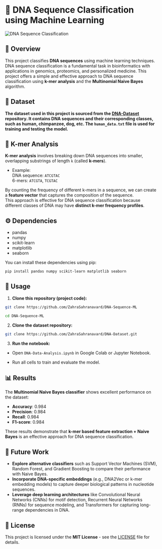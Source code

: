 # 🧬 DNA Sequence Classification using Machine Learning
![DNA Sequence Classification](https://github.com/ZahraSahranavard/DNA-Sequence-ML/blob/main/Image/DNA%20Sequence%20Classification.png)

## 🔹 Overview 
This project classifies **DNA sequences** using machine learning techniques. DNA sequence classification is a fundamental task in bioinformatics with applications in genomics, proteomics, and personalized medicine. This project offers a simple and effective approach to DNA sequence classification using **k-mer analysis** and the **Multinomial Naive Bayes** algorithm.

## 📂 Dataset
**The dataset used in this project is sourced from the [DNA-Dataset](https://github.com/ZahraSahranavard/DNA-Dataset) repository. It contains DNA sequences and their corresponding classes, such as human, chimpanzee, dog, etc. The `human_data.txt` file is used for training and testing the model.**

## 🔬 K-mer Analysis
**K-mer analysis** involves breaking down DNA sequences into smaller, overlapping substrings of length `k` (called **k-mers**).  

- Example:  
  DNA sequence: `ATCGTAC`  
  6-mers: `ATCGTA`, `TCGTAC`  

By counting the frequency of different k-mers in a sequence, we can create a **feature vector** that captures the composition of the sequence.  
This approach is effective for DNA sequence classification because different classes of DNA may have **distinct k-mer frequency profiles**.

## ⚙️ Dependencies
- pandas
- numpy
- scikit-learn
- matplotlib
- seaborn

You can install these dependencies using pip:

```bash
pip install pandas numpy scikit-learn matplotlib seaborn
```

## 🚀 Usage

1. **Clone this repository (project code):**
```bash
git clone https://github.com/ZahraSahranavard/DNA-Sequence-ML
```
```bash
cd DNA-Sequence-ML
```
2. **Clone the dataset repository:**
```bash
git clone https://github.com/ZahraSahranavard/DNA-Dataset.git
```
3. **Run the notebook:**

- Open `DNA-Data-Analysis.ipynb` in Google Colab or Jupyter Notebook.

- Run all cells to train and evaluate the model.

## 📊 Results
The **Multinomial Naive Bayes classifier** shows excellent performance on the dataset:

- **Accuracy**: 0.984  
- **Precision**: 0.984  
- **Recall**: 0.984  
- **F1-score**: 0.984  

These results demonstrate that **k-mer based feature extraction + Naive Bayes** is an effective approach for DNA sequence classification.

## 🔮 Future Work
- **Explore alternative classifiers** such as Support Vector Machines (SVM), Random Forest, and Gradient Boosting to compare their performance with Naive Bayes.  
- **Incorporate DNA-specific embeddings** (e.g., DNA2Vec or k-mer embedding models) to capture deeper biological patterns in nucleotide sequences.  
- **Leverage deep learning architectures** like Convolutional Neural Networks (CNNs) for motif detection, Recurrent Neural Networks (RNNs) for sequence modeling, and Transformers for capturing long-range dependencies in DNA.  

## 📜 License
This project is licensed under the **MIT License** - see the [LICENSE](LICENSE) file for details.
